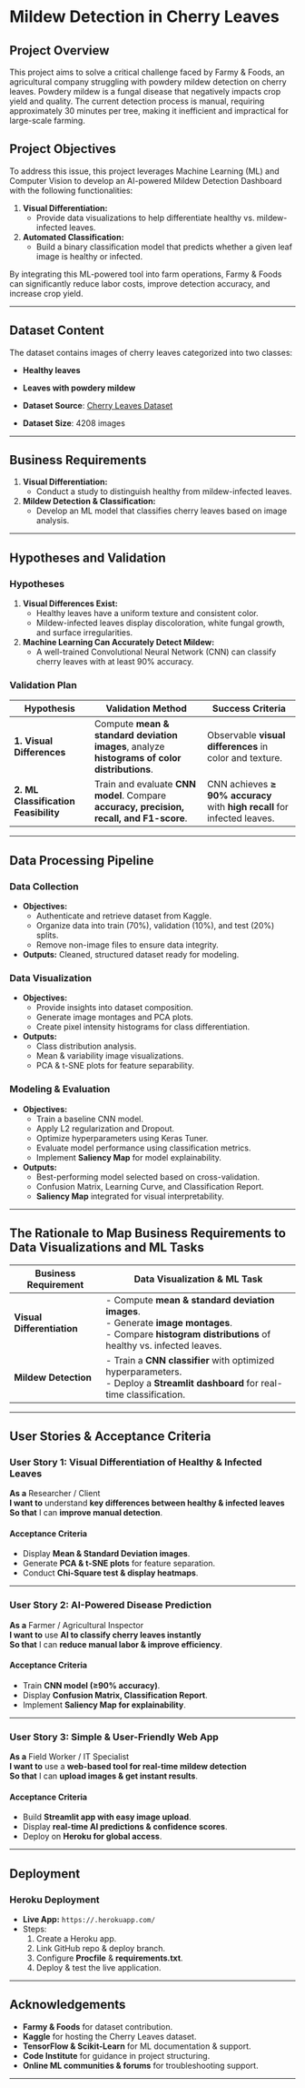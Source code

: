 # Mildew Detection in Cherry Leaves

## Project Overview

This project aims to solve a critical challenge faced by Farmy & Foods, an agricultural company struggling with powdery mildew detection on cherry leaves. Powdery mildew is a fungal disease that negatively impacts crop yield and quality. The current detection process is manual, requiring approximately 30 minutes per tree, making it inefficient and impractical for large-scale farming.

## Project Objectives

To address this issue, this project leverages Machine Learning (ML) and Computer Vision to develop an AI-powered Mildew Detection Dashboard with the following functionalities:

1. **Visual Differentiation:**
    - Provide data visualizations to help differentiate healthy vs. mildew-infected leaves.
2. **Automated Classification:**
    - Build a binary classification model that predicts whether a given leaf image is healthy or infected.

By integrating this ML-powered tool into farm operations, Farmy & Foods can significantly reduce labor costs, improve detection accuracy, and increase crop yield.

---

## Dataset Content

The dataset contains images of cherry leaves categorized into two classes:
- **Healthy leaves**
- **Leaves with powdery mildew**

- **Dataset Source**: [Cherry Leaves Dataset](https://www.kaggle.com/codeinstitute/cherry-leaves)
- **Dataset Size**: 4208 images

---

## Business Requirements

1. **Visual Differentiation:**
    - Conduct a study to distinguish healthy from mildew-infected leaves.
2. **Mildew Detection & Classification:**
    - Develop an ML model that classifies cherry leaves based on image analysis.

---

## Hypotheses and Validation

### **Hypotheses**
1. **Visual Differences Exist:**
    - Healthy leaves have a uniform texture and consistent color.
    - Mildew-infected leaves display discoloration, white fungal growth, and surface irregularities.
2. **Machine Learning Can Accurately Detect Mildew:**
    - A well-trained Convolutional Neural Network (CNN) can classify cherry leaves with at least 90% accuracy.

### **Validation Plan**

| **Hypothesis**                  | **Validation Method**                                                                 | **Success Criteria**                            |
|---------------------------------|--------------------------------------------------------------------------------------|------------------------------------------------|
| **1. Visual Differences**       | Compute **mean & standard deviation images**, analyze **histograms of color distributions**. | Observable **visual differences** in color and texture. |
| **2. ML Classification Feasibility** | Train and evaluate **CNN model**. Compare **accuracy, precision, recall, and F1-score**. | CNN achieves **≥ 90% accuracy** with **high recall** for infected leaves. |

---

## Data Processing Pipeline

### **Data Collection**
- **Objectives:**
  - Authenticate and retrieve dataset from Kaggle.
  - Organize data into train (70%), validation (10%), and test (20%) splits.
  - Remove non-image files to ensure data integrity.
- **Outputs:** Cleaned, structured dataset ready for modeling.

### **Data Visualization**
- **Objectives:**
  - Provide insights into dataset composition.
  - Generate image montages and PCA plots.
  - Create pixel intensity histograms for class differentiation.
- **Outputs:**
  - Class distribution analysis.
  - Mean & variability image visualizations.
  - PCA & t-SNE plots for feature separability.

### **Modeling & Evaluation**
- **Objectives:**
  - Train a baseline CNN model.
  - Apply L2 regularization and Dropout.
  - Optimize hyperparameters using Keras Tuner.
  - Evaluate model performance using classification metrics.
  - Implement **Saliency Map** for model explainability.
- **Outputs:**
  - Best-performing model selected based on cross-validation.
  - Confusion Matrix, Learning Curve, and Classification Report.
  - **Saliency Map** integrated for visual interpretability.

---

## The Rationale to Map Business Requirements to Data Visualizations and ML Tasks  

| **Business Requirement**             | **Data Visualization & ML Task**                                                                                           |
|--------------------------------------|---------------------------------------------------------------------------------------------------------------------------|
| **Visual Differentiation**          | - Compute **mean & standard deviation images**.  <br>- Generate **image montages**.  <br>- Compare **histogram distributions** of healthy vs. infected leaves.  |
| **Mildew Detection**                 | - Train a **CNN classifier** with optimized hyperparameters.  <br>- Deploy a **Streamlit dashboard** for real-time classification. |

---

## User Stories & Acceptance Criteria

### **User Story 1: Visual Differentiation of Healthy & Infected Leaves**
**As a** Researcher / Client  
**I want to** understand **key differences between healthy & infected leaves**  
**So that** I can **improve manual detection**.  

#### **Acceptance Criteria**
- Display **Mean & Standard Deviation images**.
- Generate **PCA & t-SNE plots** for feature separation.
- Conduct **Chi-Square test & display heatmaps**.

---

### **User Story 2: AI-Powered Disease Prediction**
**As a** Farmer / Agricultural Inspector  
**I want to** use **AI to classify cherry leaves instantly**  
**So that** I can **reduce manual labor & improve efficiency**.  

#### **Acceptance Criteria**
- Train **CNN model (≥90% accuracy)**.
- Display **Confusion Matrix, Classification Report**.
- Implement **Saliency Map for explainability**.

---

### **User Story 3: Simple & User-Friendly Web App**
**As a** Field Worker / IT Specialist  
**I want to** use a **web-based tool for real-time mildew detection**  
**So that** I can **upload images & get instant results**.  

#### **Acceptance Criteria**
- Build **Streamlit app with easy image upload**.
- Display **real-time AI predictions & confidence scores**.
- Deploy on **Heroku for global access**.

---

## **Deployment**

### **Heroku Deployment**
- **Live App:** `https://.herokuapp.com/`
- Steps:
  1. Create a Heroku app.
  2. Link GitHub repo & deploy branch.
  3. Configure **Procfile** & **requirements.txt**.
  4. Deploy & test the live application.

---

## **Acknowledgements**

- **Farmy & Foods** for dataset contribution.  
- **Kaggle** for hosting the Cherry Leaves dataset.  
- **TensorFlow & Scikit-Learn** for ML documentation & support.  
- **Code Institute** for guidance in project structuring.  
- **Online ML communities & forums** for troubleshooting support.  

---

